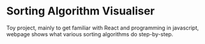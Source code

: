 # Sorting Algorithm Visualiser

Toy project, mainly to get familiar with React and programming in javascript, webpage shows what various sorting algorithms do step-by-step.